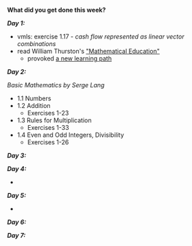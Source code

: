 **What did you get done this week?**

**_Day 1:_**
- vmls: exercise 1.17 - _cash flow represented as linear vector combinations_
- read William Thurston's ["Mathematical Education" ](https://arxiv.org/pdf/math/0503081)
  - provoked [a new learning path](https://github.com/mmxvll/documented-progress/edit/main/weekly-reports/03-week-2024-12-24/learning-plan.md)
  
**_Day 2:_**

_Basic Mathematics by Serge Lang_
  -  1.1 Numbers 
  -  1.2 Addition
      - Exercises 1-23 
  -  1.3 Rules for Multiplication
      - Exercises 1-33 
  - 1.4 Even and Odd Integers, Divisibility
      - Exercises 1-26  

**_Day 3:_**


**_Day 4:_**

-

**_Day 5:_**

- 

**_Day 6:_**



**_Day 7:_**

  
